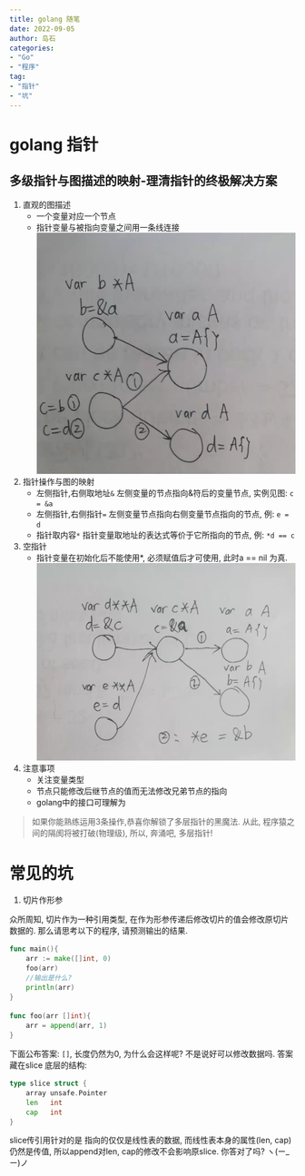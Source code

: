 ```yaml
---
title: golang 随笔
date: 2022-09-05
author: 岛石  
categories: 
- "Go"
- "程序"
tag: 
- "指针"
- "坑"
---
```


# golang 指针

## 多级指针与图描述的映射-理清指针的终极解决方案
1. 直观的图描述
   - 一个变量对应一个节点
   - 指针变量与被指向变量之间用一条线连接
![](pointer1.jpg)
2. 指针操作与图的映射
   - 左侧指针,右侧取地址`&` 左侧变量的节点指向&符后的变量节点, 实例见图: `c = &a`
   - 左侧指针,右侧指针`=` 左侧变量节点指向右侧变量节点指向的节点, 例: `e = d`
   - 指针取内容`*` 指针变量取地址的表达式等价于它所指向的节点, 例: `*d == c`
3. 空指针
   - 指针变量在初始化后不能使用*, 必须赋值后才可使用, 此时a == nil 为真.
![](pointer2.jpg)
1. 注意事项
   - 关注变量类型
   - 节点只能修改后继节点的值而无法修改兄弟节点的指向
   - golang中的接口可理解为

> 如果你能熟练运用3条操作,恭喜你解锁了多层指针的黑魔法. 从此, 程序猿之间的隔阂将被打破(物理级), 所以, 奔涌吧, 多层指针!

# 常见的坑

1. 切片作形参

众所周知, 切片作为一种引用类型, 在作为形参传递后修改切片的值会修改原切片数据的. 那么请思考以下的程序, 请预测输出的结果.

```go
func main(){
    arr := make([]int, 0)
    foo(arr)
    //输出是什么?
    println(arr)
}

func foo(arr []int){
    arr = append(arr, 1)
}
```

下面公布答案: `[]`, 长度仍然为0, 为什么会这样呢? 不是说好可以修改数据吗.
答案藏在slice 底层的结构:
```Go
type slice struct {
    array unsafe.Pointer
    len   int
    cap   int
}
```
slice传引用针对的是 指向的仅仅是线性表的数据, 而线性表本身的属性(len, cap)仍然是传值, 
所以append对len, cap的修改不会影响原slice. 你答对了吗? ヽ(ー_ー)ノ
